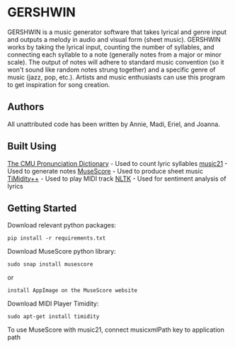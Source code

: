 # GERSHWIN

GERSHWIN is a music generator software that takes lyrical and genre input and outputs a melody in audio and visual form (sheet music). GERSHWIN works by taking the lyrical input, counting the number of syllables, and connecting each syllable to a note (generally notes from a major or minor scale). The output of notes will adhere to standard music convention (so it won't sound like random notes strung together) and a specific genre of music (jazz, pop, etc.). Artists and music enthusiasts can use this program to get inspiration for song creation.

## Authors

All unattributed code has been written by Annie, Madi, Eriel, and Joanna.

## Built Using

[The CMU Pronunciation Dictionary](http://www.speech.cs.cmu.edu/cgi-bin/cmudict) - Used to count lyric syllables
[music21](https://web.mit.edu/music21/) - Used to generate notes
[MuseScore](https://musescore.org/en) - Used to produce sheet music
[TiMidity++](http://timidity.sourceforge.net/) - Used to play MIDI track
[NLTK](https://www.nltk.org/) - Used for sentiment analysis of lyrics


## Getting Started

Download relevant python packages:
```
pip install -r requirements.txt
```

Download MuseScore python library:
```
sudo snap install musescore
```
or
```
install AppImage on the MuseScore website
```

Download MIDI Player Timidity:
```
sudo apt-get install timidity
```

To use MuseScore with music21, connect musicxmlPath key to application path
